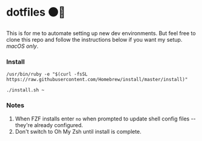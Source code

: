 # dotfiles :black_circle::file_folder:
This is for me to automate setting up new dev environments. But
feel free to clone this repo and follow the instructions below
if you want my setup. *macOS only*.

### Install
```
/usr/bin/ruby -e "$(curl -fsSL https://raw.githubusercontent.com/Homebrew/install/master/install)"

./install.sh ~
```
### Notes
1. When FZF installs enter `no` when prompted to update shell config files -- they're already
   configured.
2. Don't switch to Oh My Zsh until install is complete.
